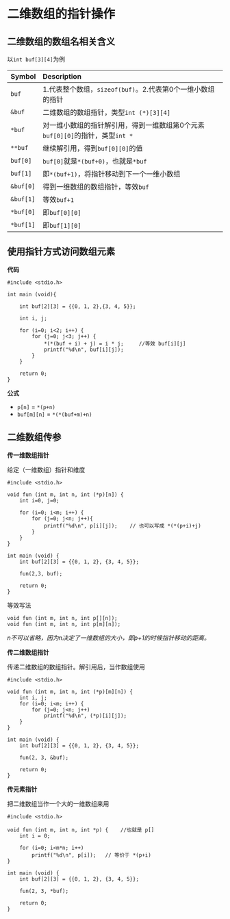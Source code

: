 # 二维数组的指针操作

## 二维数组的数组名相关含义

以`int buf[3][4]`为例

| Symbol    | Description                                                                   |
|:--------- |:----------------------------------------------------------------------------- |
| `buf`     | 1.代表整个数组，`sizeof(buf)`。2.代表第0个一维小数组的指针                    |
| `&buf`    | 二维数组的数组指针，类型`int (*)[3][4]`                                       |
| `*buf`    | 对一维小数组的指针解引用，得到一维数组第0个元素`buf[0][0]`的指针，类型`int *` |
| `**buf`   | 继续解引用，得到`buf[0][0]`的值                                               |
| `buf[0]`  | `buf[0]`就是`*(buf+0)`，也就是`*buf`                                          |
| `buf[1]`  | 即`*(buf+1)`，将指针移动到下一个一维小数组                                    |
| `&buf[0]` | 得到一维数组的数组指针，等效`buf`                                             |
| `&buf[1]` | 等效`buf+1`                                                                   |
| `*buf[0]` | 即`buf[0][0]`                                                                 |
| `*buf[1]` | 即`buf[1][0]`                                                                 |


## 使用指针方式访问数组元素

**代码**

```
#include <stdio.h>

int main (void){

    int buf[2][3] = {{0, 1, 2},{3, 4, 5}};

    int i, j;

    for (i=0; i<2; i++) {
        for (j=0; j<3; j++) {
            *(*(buf + i) + j) = i * j;     //等效 buf[i][j]
            printf("%d\n", buf[i][j]);
        }
    }

    return 0;
}
```

**公式**

- `p[n]` = `*(p+n)`
- `buf[m][n]` = `*(*(buf+m)+n)`


## 二维数组传参

**传一维数组指针**

给定（一维数组）指针和维度

```
#include <stdio.h>

void fun (int m, int n, int (*p)[n]) {
    int i=0, j=0;

    for (i=0; i<m; i++) {
        for (j=0; j<n; j++){
            printf("%d\n", p[i][j]);    // 也可以写成 *(*(p+i)+j)
        }
    }
}

int main (void) {
    int buf[2][3] = {{0, 1, 2}, {3, 4, 5}};

    fun(2,3, buf);

    return 0;
}
```

等效写法

```
void fun (int m, int n, int p[][n]);
void fun (int m, int n, int p[m][n]);
```

*n不可以省略，因为n决定了一维数组的大小，即p+1的时候指针移动的距离。*


**传二维数组指针**

传递二维数组的数组指针。解引用后，当作数组使用

```
#include <stdio.h>

void fun (int m, int n, int (*p)[m][n]) {
    int i, j;
    for (i=0; i<m; i++) {
        for (j=0; j<n; j++)
            printf("%d\n", (*p)[i][j]);
    }
}

int main (void) {
    int buf[2][3] = {{0, 1, 2}, {3, 4, 5}};

    fun(2, 3, &buf);

    return 0;
}
```

**传元素指针**

把二维数组当作一个大的一维数组来用

```
#include <stdio.h>

void fun (int m, int n, int *p) {    //也就是 p[]
    int i = 0;

    for (i=0; i<m*n; i++)
        printf("%d\n", p[i]);   // 等价于 *(p+i)
}

int main (void) {
    int buf[2][3] = {{0, 1, 2}, {3, 4, 5}};

    fun(2, 3, *buf);

    return 0;
}
```
